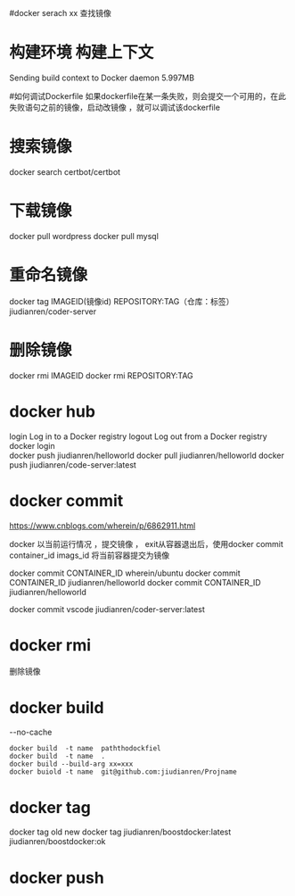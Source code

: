 
#docker serach  xx
查找镜像



# 构建环境 构建上下文
Sending build context to Docker daemon  5.997MB
 
#如何调试Dockerfile 
如果dockerfile在某一条失败，则会提交一个可用的，在此失败语句之前的镜像，启动改镜像 ，就可以调试该dockerfile 
 
# 搜索镜像
docker search certbot/certbot
# 下载镜像
docker pull wordpress
docker pull mysql

# 重命名镜像
docker tag IMAGEID(镜像id) REPOSITORY:TAG（仓库：标签）
jiudianren/coder-server

# 删除镜像
docker rmi IMAGEID  docker rmi REPOSITORY:TAG


 
 
# docker hub

  login       Log in to a Docker registry
  logout      Log out from a Docker registry
docker login  
docker push    jiudianren/helloworld
docker pull   jiudianren/helloworld
docker push jiudianren/code-server:latest
 
# docker commit     
 https://www.cnblogs.com/wherein/p/6862911.html

 docker 以当前运行情况 ，提交镜像 ， exit从容器退出后，使用docker commit container_id  imags_id  将当前容器提交为镜像

docker commit CONTAINER_ID wherein/ubuntu
docker commit CONTAINER_ID jiudianren/helloworld
docker commit CONTAINER_ID jiudianren/helloworld

docker commit vscode jiudianren/coder-server:latest

# docker rmi 
删除镜像

 
# docker build   

 --no-cache 
 
    docker build  -t name  paththodockfiel 
    docker build  -t name  .
    docker build --build-arg xx=xxx 
    docker buiold -t name  git@github.com:jiudianren/Projname

# docker tag 
docker tag old  new 
docker tag jiudianren/boostdocker:latest   jiudianren/boostdocker:ok

# docker push
